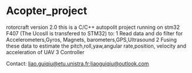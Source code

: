 # Acopter_project
rotorcraft version 2.0
this is a C/C++ autopolit project running on stm32 F407 (The UcosII is transfered to STM32) to:
1 Read data and do filter for Accelerometers,Gyros, Magnets, barometers,GPS,Ultrasound
2 Fusing these data to estimate the pitch,roll,yaw,angular rate,position, velocity and acceleration of UAV
3 Controller

Contact: liao.guiqiu@etu.unistra.fr;liaoguiqiu@outlook.com
